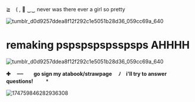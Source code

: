 ≧　( , 🎀 ‿‿ never was there ever a girl so pretty

![tumblr_d0d9257ddea8f12f292c1e5051b28d36_059cc69a_640](https://github.com/user-attachments/assets/f543b267-daac-4d14-95c9-5a54da67e690)

# remaking pspspspspsspsps AHHHH

![tumblr_d0d9257ddea8f12f292c1e5051b28d36_059cc69a_640](https://github.com/user-attachments/assets/f543b267-daac-4d14-95c9-5a54da67e690)


**✚ 　┄┄　　go sign my atabook/strawpage　 ﾉ　i'll try to answer questions!　　 𐄈**

![174759846282936308](https://github.com/user-attachments/assets/3c326777-74fb-4f4f-92e2-671c5c96b4d2)
